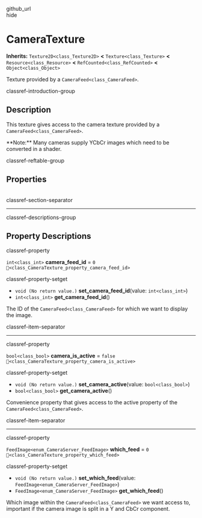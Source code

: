 github\_url  
hide

# CameraTexture

**Inherits:** `Texture2D<class_Texture2D>` **&lt;**
`Texture<class_Texture>` **&lt;** `Resource<class_Resource>` **&lt;**
`RefCounted<class_RefCounted>` **&lt;** `Object<class_Object>`

Texture provided by a `CameraFeed<class_CameraFeed>`.

classref-introduction-group

## Description

This texture gives access to the camera texture provided by a
`CameraFeed<class_CameraFeed>`.

\*\*Note:\*\* Many cameras supply YCbCr images which need to be
converted in a shader.

classref-reftable-group

## Properties

<table>
<tbody>
<tr>
</tr>
<tr>
</tr>
<tr>
</tr>
<tr>
</tr>
</tbody>
</table>

classref-section-separator

------------------------------------------------------------------------

classref-descriptions-group

## Property Descriptions

classref-property

`int<class_int>` **camera\_feed\_id** = `0`
`🔗<class_CameraTexture_property_camera_feed_id>`

classref-property-setget

-   `void (No return value.)` **set\_camera\_feed\_id**(value:
    `int<class_int>`)
-   `int<class_int>` **get\_camera\_feed\_id**()

The ID of the `CameraFeed<class_CameraFeed>` for which we want to
display the image.

classref-item-separator

------------------------------------------------------------------------

classref-property

`bool<class_bool>` **camera\_is\_active** = `false`
`🔗<class_CameraTexture_property_camera_is_active>`

classref-property-setget

-   `void (No return value.)` **set\_camera\_active**(value:
    `bool<class_bool>`)
-   `bool<class_bool>` **get\_camera\_active**()

Convenience property that gives access to the active property of the
`CameraFeed<class_CameraFeed>`.

classref-item-separator

------------------------------------------------------------------------

classref-property

`FeedImage<enum_CameraServer_FeedImage>` **which\_feed** = `0`
`🔗<class_CameraTexture_property_which_feed>`

classref-property-setget

-   `void (No return value.)` **set\_which\_feed**(value:
    `FeedImage<enum_CameraServer_FeedImage>`)
-   `FeedImage<enum_CameraServer_FeedImage>` **get\_which\_feed**()

Which image within the `CameraFeed<class_CameraFeed>` we want access to,
important if the camera image is split in a Y and CbCr component.
